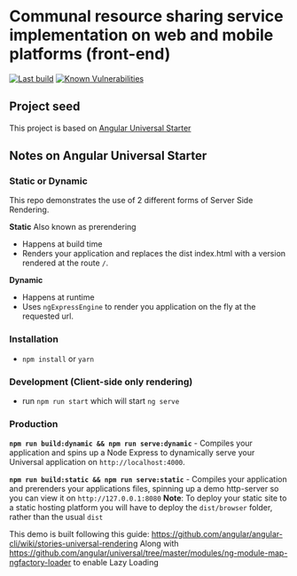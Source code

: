 # Communal resource sharing service implementation on web and mobile platforms (front-end)

[![Last build](http://balogotthon.ddns.net:8111/app/rest/builds/buildType:MscRicsardThesis_FrontEndBuild/statusIcon.svg)](http://balogotthon.ddns.net:8111/app/rest/builds/buildType:MscRicsardThesis_FrontEndBuild/statusIcon.svg)
[![Known Vulnerabilities](https://snyk.io/test/github/Ricsard-Kyokaza-BME/MSC-ricsard-thesis-1-frontend/master/badge.svg)](https://snyk.io/test/github/Ricsard-Kyokaza-BME/MSC-ricsard-thesis-1-frontend/master)

## Project seed
This project is based on [Angular Universal Starter](https://github.com/angular/universal-starter.git)

## Notes on Angular Universal Starter

### Static or Dynamic
This repo demonstrates the use of 2 different forms of Server Side Rendering.

**Static** Also known as prerendering
* Happens at build time
* Renders your application and replaces the dist index.html with a version rendered at the route `/`.

**Dynamic**
* Happens at runtime
* Uses `ngExpressEngine` to render you application on the fly at the requested url.

### Installation
* `npm install` or `yarn`

### Development (Client-side only rendering)
* run `npm run start` which will start `ng serve`

### Production 
**`npm run build:dynamic && npm run serve:dynamic`** - Compiles your application and spins up a Node Express to dynamically serve your Universal application on `http://localhost:4000`.

**`npm run build:static && npm run serve:static`** - Compiles your application and prerenders your applications files, spinning up a demo http-server so you can view it on `http://127.0.0.1:8080`
**Note**: To deploy your static site to a static hosting platform you will have to deploy the `dist/browser` folder, rather than the usual `dist`


This demo is built following this guide: https://github.com/angular/angular-cli/wiki/stories-universal-rendering
Along with https://github.com/angular/universal/tree/master/modules/ng-module-map-ngfactory-loader to enable Lazy Loading